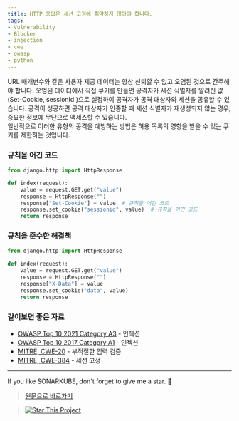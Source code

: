 ```yaml
---
title: HTTP 응답은 세션 고정에 취약하지 않아야 합니다.
tags:
- Vulnerability
- Blocker
- injection
- cwe
- owasp
- python
---
```


URL 매개변수와 같은 사용자 제공 데이터는 항상 신뢰할 수 없고 오염된 것으로 간주해야 합니다. 오염된 데이터에서 직접 쿠키를 만들면 공격자가 세션 식별자를 알려진 값(Set-Cookie, sessionId  )으로 설정하여 공격자가 공격 대상자와 세션을 공유할 수 있습니다. 공격이 성공하면 공격 대상자가 인증할 때 세션 식별자가 재생성되지 않는 경우, 중요한 정보에 무단으로 액세스할 수 있습니다.  
일반적으로 이러한 유형의 공격을 예방하는 방법은 허용 목록의 영향을 받을 수 있는 쿠키를 제한하는 것입니다.


### 규칙을 어긴 코드
```python
from django.http import HttpResponse

def index(request):
    value = request.GET.get("value")
    response = HttpResponse("")
    response["Set-Cookie"] = value  # 규칙을 어긴 코드
    response.set_cookie("sessionid", value)  # 규칙을 어긴 코드
    return response
```

### 규칙을 준수한 해결책
```python
from django.http import HttpResponse

def index(request):
    value = request.GET.get("value")
    response = HttpResponse("")
    response["X-Data"] = value
    response.set_cookie("data", value)
    return response
```


### 같이보면 좋은 자료
- [OWASP Top 10 2021 Category A3](https://owasp.org/Top10/A03_2021-Injection/) - 인젝션
- [OWASP Top 10 2017 Category A1](https://owasp.org/www-project-top-ten/2017/A1_2017-Injection) - 인젝션
- [MITRE, CWE-20](https://cwe.mitre.org/data/definitions/20) - 부적절한 입력 검증
- [MITRE, CWE-384](https://cwe.mitre.org/data/definitions/384) - 세션 고정
---


If you like SONARKUBE, don't forget to give me a star. :star2:

> [원문으로 바로가기](https://rules.sonarsource.com/python/type/Vulnerability/RSPEC-6287)

> [![Star This Project](https://img.shields.io/github/stars/kantabile/sonarkube.svg?label=Stars&style=social)](https://github.com/kantabile/sonarkube)